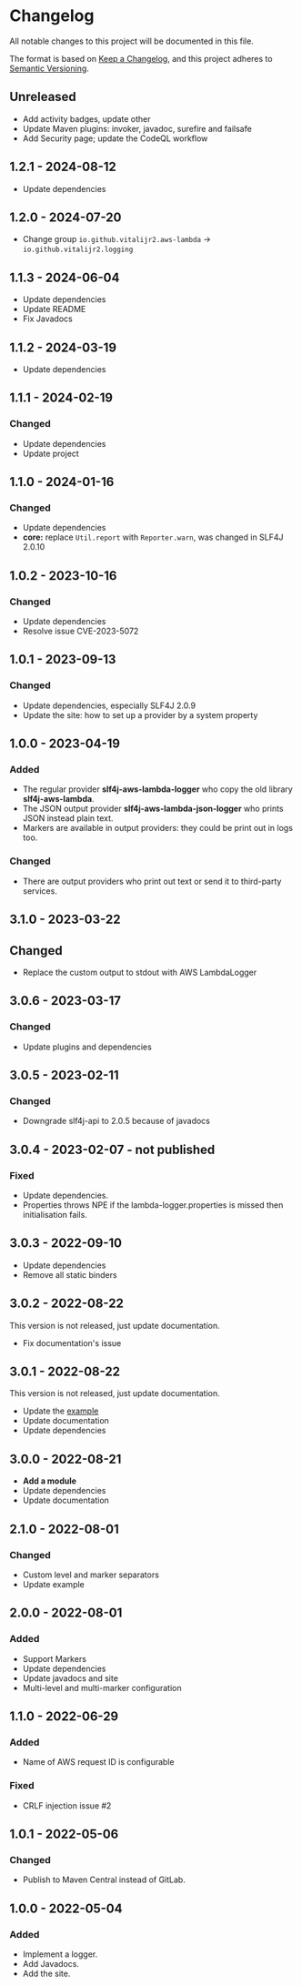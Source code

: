 # Changelog

All notable changes to this project will be documented in this file.

The format is based on [Keep a Changelog](https://keepachangelog.com/en/1.1.0/),
and this project adheres to [Semantic Versioning](https://semver.org/spec/v2.0.0.html).

## Unreleased

- Add activity badges, update other
- Update Maven plugins: invoker, javadoc, surefire and failsafe
- Add Security page; update the CodeQL workflow

## 1.2.1 - 2024-08-12

- Update dependencies

## 1.2.0 - 2024-07-20

- Change group `io.github.vitalijr2.aws-lambda` -> `io.github.vitalijr2.logging`

## 1.1.3 - 2024-06-04

- Update dependencies
- Update README
- Fix Javadocs

## 1.1.2 - 2024-03-19

- Update dependencies

## 1.1.1 - 2024-02-19

### Changed

- Update dependencies
- Update project

## 1.1.0 - 2024-01-16

### Changed

- Update dependencies
- **core:** replace `Util.report` with `Reporter.warn`, was changed in SLF4J 2.0.10

## 1.0.2 - 2023-10-16

### Changed

- Update dependencies
- Resolve issue CVE-2023-5072

## 1.0.1 - 2023-09-13

### Changed

- Update dependencies, especially SLF4J 2.0.9
- Update the site: how to set up a provider by a system property

## 1.0.0 - 2023-04-19

### Added

- The regular provider **slf4j-aws-lambda-logger** who copy
  the old library **slf4j-aws-lambda**.
- The JSON output provider **slf4j-aws-lambda-json-logger** who prints JSON
  instead plain text.
- Markers are available in output providers: they could be print out
  in logs too.

### Changed

- There are output providers who print out text or send it to third-party services.

## 3.1.0 - 2023-03-22

## Changed

- Replace the custom output to stdout with AWS LambdaLogger

## 3.0.6 - 2023-03-17

### Changed

- Update plugins and dependencies

## 3.0.5 - 2023-02-11

### Changed

- Downgrade slf4j-api to 2.0.5 because of javadocs

## 3.0.4 - 2023-02-07 - not published

### Fixed

- Update dependencies.
- Properties throws NPE if the lambda-logger.properties is missed
  then initialisation fails.

## 3.0.3 - 2022-09-10

- Update dependencies
- Remove all static binders

## 3.0.2 - 2022-08-22

This version is not released, just update documentation.

- Fix documentation's issue

## 3.0.1 - 2022-08-22

This version is not released, just update documentation.

- Update the [example](example-lambda)
- Update documentation
- Update dependencies

## 3.0.0 - 2022-08-21

- **Add a module**
- Update dependencies
- Update documentation

## 2.1.0 - 2022-08-01

### Changed

- Custom level and marker separators
- Update example

## 2.0.0 - 2022-08-01

### Added

- Support Markers
- Update dependencies
- Update javadocs and site
- Multi-level and multi-marker configuration

## 1.1.0 - 2022-06-29

### Added

- Name of AWS request ID is configurable

### Fixed

- CRLF injection issue #2

## 1.0.1 - 2022-05-06

### Changed

- Publish to Maven Central instead of GitLab.

## 1.0.0 - 2022-05-04

### Added

- Implement a logger.
- Add Javadocs.
- Add the site.
